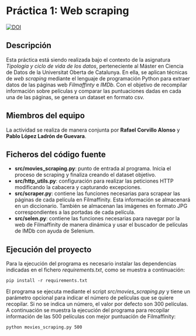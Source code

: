 # Práctica 1: Web scraping

[![DOI](https://zenodo.org/badge/DOI/10.5281/zenodo.4670450.svg)](https://doi.org/10.5281/zenodo.4670450)

## Descripción

Esta práctica está siendo realizada bajo el contexto de la asignatura _Tipología y ciclo de vida de los datos_, perteneciente al Máster en Ciencia de Datos de la Universitat Oberta de Catalunya. En ella, se aplican técnicas de _web scraping_ mediante el lenguaje de programación Python para extraer datos de las páginas web _Filmaffinty_ e _IMDb_. Con el objetivo de recompilar información sobre películas y comparar las puntuaciones dadas en cada una de las páginas, se genera un dataset en formato csv.

## Miembros del equipo

La actividad se realiza de manera conjunta por **Rafael Corvillo Alonso** y **Pablo López Ladrón de Guevara**.

## Ficheros del código fuente

* **src/movies_scraping.py**: punto de entrada al programa. Inicia el proceso de scraping y finaliza creando el dataset objetivo.
* **src/http_utils.py**: configuración para realizar las peticiones HTTP modificando la cabacera y capturando excepciones.
* **src/scraper.py**: contiene las funciones necesarias para scrapear las páginas de cada película en Filmaffinity. Esta información se almacenará en un diccionario. También se almacenan las imágenes en formato JPG correspondientes a las portadas de cada película. 
* **src/selen.py**: contiene las funciones necesarias para navegar por la web de Filmaffinity de manera dinámica y usar el buscador de películas de IMDb con ayuda de Selenium.

## Ejecución del proyecto

Para la ejecución del programa es necesario instalar las dependencias indicadas en el fichero _requirements.txt_, como se muestra a continuación:

```
pip install -r requirements.txt
```

El programa se ejecuta mediante el script _src/movies_scraping.py_ y tiene un parámetro opcional para indicar el número de películas que se quiere recopilar. Si no se indica un número, el valor por defecto son 300 películas. A continuación se muestra la ejecución del programa para recopilar información de las 500 películas con mejor puntuación de Filmaffinity:

```
python movies_scraping.py 500
```
